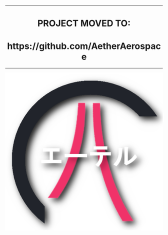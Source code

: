 <div align="center">
    <hr>
    <h1>PROJECT MOVED TO:</h1>
    <h1>https://github.com/AetherAerospace</h1>
    <hr>
    <img align="center" src="media/logo/logoNewJapaneseText.png" />
</div>
